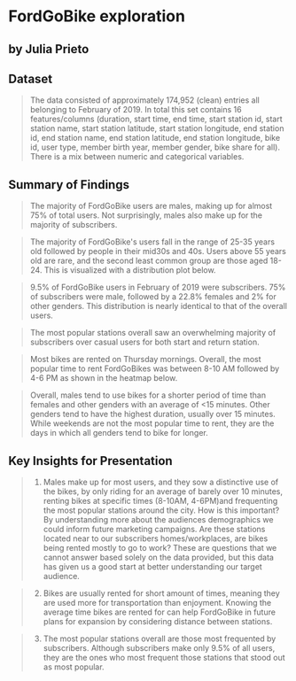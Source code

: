 # FordGoBike exploration
## by Julia Prieto


## Dataset

>The data consisted of approximately 174,952 (clean) entries all belonging to February of 2019. In total this set contains 16 features/columns (duration, start time, end time, start station id, start station name, start station latitude, start station longitude, end station id, end station name, end station latitude, end station longitude, bike id, user type, member birth year, member gender, bike share for all). There is a mix between numeric and categorical variables.


## Summary of Findings

> The majority of FordGoBike users are males, making up for almost 75% of total users. Not surprisingly, males also make up for the majority of subscribers.

>The majority of FordGoBike's users fall in the range of 25-35 years old followed by people in their mid30s and 40s. Users above 55 years old are rare, and the second least common group are those aged 18-24. This is visualized with a distribution plot below.

>9.5% of FordGoBike users in February of 2019 were subscribers. 75% of subscribers were male, followed by a 22.8% females and 2% for other genders. This distribution is nearly identical to that of the overall users.

>The most popular stations overall saw an overwhelming majority of subscribers over casual users for both start and return station.

>Most bikes are rented on Thursday mornings. Overall, the most popular time to rent FordGoBikes was between 8-10 AM followed by 4-6 PM as shown in the heatmap below.

>Overall, males tend to use bikes for a shorter period of time than females and other genders with an average of <15 minutes. Other genders tend to have the highest duration, usually over 15 minutes. While weekends are not the most popular time to rent, they are the days in which all genders tend to bike for longer.

## Key Insights for Presentation

> 1. Males make up for most users, and they sow a distinctive use of the bikes, by only riding for an average of barely over 10 minutes, renting bikes at specific times (8-10AM, 4-6PM)and frequenting the most popular stations around the city. How is this important? By understanding more about the audiences demographics we could inform future marketing campaigns. Are these stations located near to our subscribers homes/workplaces, are bikes being rented mostly to go to work? These are questions that we cannot answer based solely on the data provided, but this data has given us a good start at better understanding our target audience.

> 2. Bikes are usually rented for short amount of times, meaning they are used more for transportation than enjoyment. Knowing the average time bikes are rented for can help FordGoBike in future plans for expansion by considering distance between stations.

> 3. The most popular stations overall are those most frequented by subscribers. Although subscribers make only 9.5% of all users, they are the ones who most frequent those stations that stood out as most popular.
